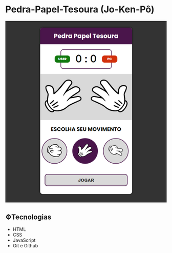 # Pedra-Papel-Tesoura (Jo-Ken-Pô)
![preview](img/preview.png)

## ⚙️Tecnologias

- HTML
- CSS
- JavaScript
- Git e Github



